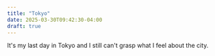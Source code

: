 ```yaml
---
title: "Tokyo"
date: 2025-03-30T09:42:30-04:00
draft: true
---
```


It's my last day in Tokyo and I still can't grasp what I feel about the city. 
